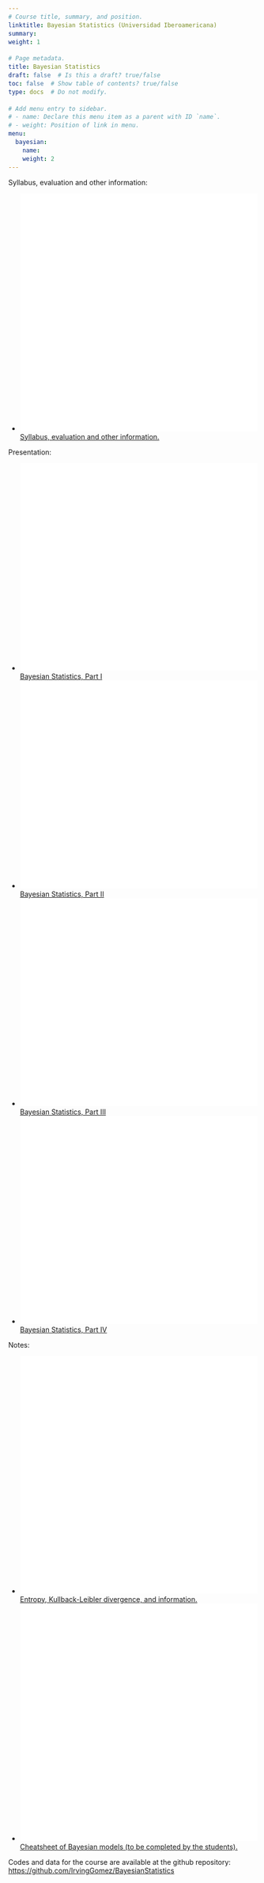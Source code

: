 ```yaml
---
# Course title, summary, and position.
linktitle: Bayesian Statistics (Universidad Iberoamericana)
summary:
weight: 1

# Page metadata.
title: Bayesian Statistics
draft: false  # Is this a draft? true/false
toc: false  # Show table of contents? true/false
type: docs  # Do not modify.

# Add menu entry to sidebar.
# - name: Declare this menu item as a parent with ID `name`.
# - weight: Position of link in menu.
menu:
  bayesian:
    name:
    weight: 2
---
```


Syllabus, evaluation and other information:

<ul>
  <li>
    <span class="inline-svg"> <img src="book.svg"/>
      <a href="programa_bayesian_2023_1.pdf">
        Syllabus, evaluation and other information.
      </a>
    </span>
  </li>
</ul>

Presentation:

<ul>
  <li>
    <span class="inline-svg"> <img src="tv.svg"/>
      <a href="bayesian_statistics_2023_parte1.pdf">
        Bayesian Statistics, Part I
      </a>
    </span>
  </li>
  <li>
    <span class="inline-svg"> <img src="tv.svg"/>
      <a href="bayesian_statistics_2023_parte2.pdf">
        Bayesian Statistics, Part II
      </a>
    </span>
  </li>
  <li>
    <span class="inline-svg"> <img src="tv.svg"/>
      <a href="bayesian_statistics_2023_parte3.pdf">
        Bayesian Statistics, Part III
      </a>
    </span>
  </li>
  <li>
    <span class="inline-svg"> <img src="tv.svg"/>
      <a href="bayesian_statistics_2023_parte4.pdf">
        Bayesian Statistics, Part IV
      </a>
    </span>
  </li>
</ul>

Notes:

<ul>
  <li>
    <span class="inline-svg"> <img src="book.svg"/>
      <a href="EntropyDivergenceKullbackLeiblerInformation.pdf">
        Entropy, Kullback-Leibler divergence, and information.
      </a>
    </span>
  </li>
  <li>
    <span class="inline-svg"> <img src="book.svg"/>
      <a href="CheatsheetBayesianModelsStudentsVersion.pdf">
        Cheatsheet of Bayesian models (to be completed by the students).
      </a>
    </span>
  </li>
</ul>

Codes and data for the course are available at the github repository:
<a href="https://github.com/IrvingGomez/BayesianStatistics">https://github.com/IrvingGomez/BayesianStatistics</a>